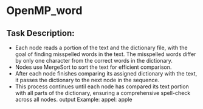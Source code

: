 # OpenMP_word
## Task Description:
- Each node reads a portion of the text and the dictionary file, with the goal of finding misspelled words in the text. The misspelled words differ by only one character from the correct words in the dictionary.
- Nodes use MergeSort to sort the text for efficient comparison.
- After each node finishes comparing its assigned dictionary with the text, it passes the dictionary to the next node in the sequence.
- This process continues until each node has compared its text portion with all parts of the dictionary, ensuring a comprehensive spell-check across all nodes.
output Example:
appel: apple

